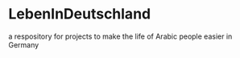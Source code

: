 # LebenInDeutschland
a respository for projects to make the life of Arabic people easier in Germany 
